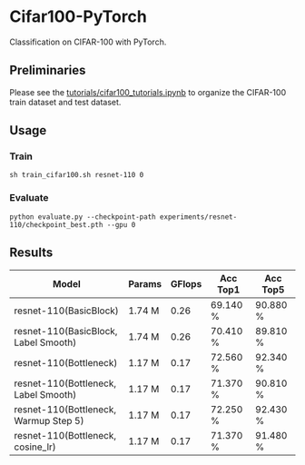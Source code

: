 # Cifar100-PyTorch
Classification on CIFAR-100 with PyTorch.

## Preliminaries
Please see the [tutorials/cifar100_tutorials.ipynb](tutorials/cifar100_tutorials.ipynb) to organize the CIFAR-100 train dataset and test dataset.

## Usage
### Train 
```shell
sh train_cifar100.sh resnet-110 0
```

### Evaluate
```shell
python evaluate.py --checkpoint-path experiments/resnet-110/checkpoint_best.pth --gpu 0
```

## Results
|                      Model                     |      Params    |     GFlops     |    Acc Top1   |    Acc Top5    |
| ---------------------------------------------- | -------------- | -------------- | ------------- | -------------- |
| resnet-110(BasicBlock)                         |      1.74 M    |      0.26      |    69.140 %   |    90.880 %    |
| resnet-110(BasicBlock, Label Smooth)           |      1.74 M    |      0.26      |    70.410 %   |    89.810 %    |
| resnet-110(Bottleneck)                         |      1.17 M    |      0.17      |    72.560 %   |    92.340 %    |
| resnet-110(Bottleneck, Label Smooth)           |      1.17 M    |      0.17      |    71.370 %   |    90.810 %    |
| resnet-110(Bottleneck, Warmup Step 5)          |      1.17 M    |      0.17      |    72.250 %   |    92.430 %    |
| resnet-110(Bottleneck, cosine_lr)              |      1.17 M    |      0.17      |    71.370 %   |    91.480 %    |
